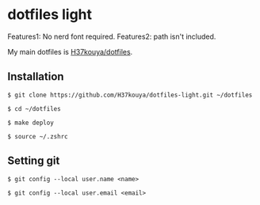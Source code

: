 # dotfiles light

Features1: No nerd font required.
Features2: path isn't included.

My main dotfiles is [H37kouya/dotfiles](https://github.com/H37kouya/dotfiles).

## Installation

```shell
$ git clone https://github.com/H37kouya/dotfiles-light.git ~/dotfiles

$ cd ~/dotfiles

$ make deploy

$ source ~/.zshrc
```

## Setting git

```shell
$ git config --local user.name <name>

$ git config --local user.email <email>
```
